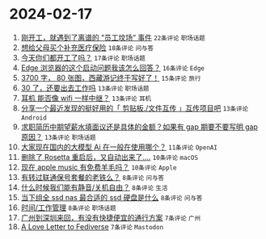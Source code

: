 # 2024-02-17

1. [刚开工，就遇到了离谱的 “员工坟场“ 事件](https://www.v2ex.com/t/1015961) `22条评论` `职场话题`
1. [想给父母买个补充医疗保险](https://www.v2ex.com/t/1015959) `18条评论` `问与答`
1. [今天你们都开工了吗？](https://www.v2ex.com/t/1015953) `17条评论` `职场话题`
1. [Edge 浏览器的这个启动问题我该怎么回答？](https://www.v2ex.com/t/1015941) `16条评论` `Edge`
1. [3700 字， 80 张图，西藏游记终于写好了！](https://www.v2ex.com/t/1015942) `15条评论` `旅行`
1. [30 了，还要出去工作吗](https://www.v2ex.com/t/1015980) `13条评论` `职场话题`
1. [耳机 能否像 wifi 一样中继？](https://www.v2ex.com/t/1015962) `13条评论` `耳机`
1. [分享一个最近发现的挺好用的「 剪贴板./文件互传 」互传项目吧](https://www.v2ex.com/t/1015956) `13条评论` `Android`
1. [求职简历中期望薪水填面议还是具体的金额？如果有 gap 期要不要写明 gap 原因？](https://www.v2ex.com/t/1015951) `13条评论` `职场话题`
1. [大家现在国内的大模型 Ai 在一般在使用哪个？](https://www.v2ex.com/t/1015963) `11条评论` `OpenAI`
1. [删除了 Rosetta 重启后，又自动出来了....](https://www.v2ex.com/t/1015968) `10条评论` `macOS`
1. [现在 apple music 有免费羊毛吗？](https://www.v2ex.com/t/1015964) `10条评论` `Apple`
1. [有转过联通保号套餐的老铁么？](https://www.v2ex.com/t/1015976) `8条评论` `问与答`
1. [什么时候我们能有静音/关机自由？](https://www.v2ex.com/t/1015967) `8条评论` `生活`
1. [当下组全 ssd nas 最合适的 ssd 硬盘是什么](https://www.v2ex.com/t/1015949) `8条评论` `问与答`
1. [时间/工作管理](https://www.v2ex.com/t/1015947) `8条评论` `职场话题`
1. [广州到深圳来回，有没有快捷便宜的通行方案](https://www.v2ex.com/t/1015986) `7条评论` `广州`
1. [A Love Letter to Fediverse](https://www.v2ex.com/t/1015948) `7条评论` `Mastodon`
